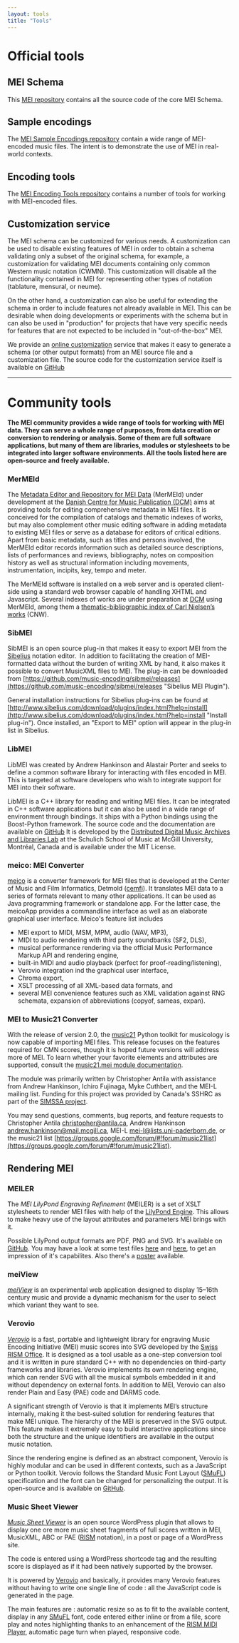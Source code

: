 ```yaml
---
layout: tools
title: "Tools"
---
```


# Official tools

## MEI Schema

This [MEI repository](https://github.com/music-encoding/music-encoding) contains all the source code of the core MEI Schema.

## Sample encodings

The [MEI Sample Encodings repository](https://github.com/music-encoding/sample-encodings) contain a wide range of MEI-encoded music files. The intent is to demonstrate the use of MEI in real-world contexts.

## Encoding tools

The [MEI Encoding Tools repository](https://github.com/music-encoding/encoding-tools) contains a number of tools for working with MEI-encoded files.

## Customization service

The MEI schema can be customized for various needs. A customization can be used to disable existing features of MEI in order to obtain a schema validating only a subset of the original schema, for example, a customization for validating MEI documents containing only common Western music notation (CWMN). This customization will disable all the functionality contained in MEI for representing other types of notation (tablature, mensural, or neume).

On the other hand, a customization can also be useful for extending the schema in order to include features not already available in MEI. This can be desirable when doing developments or experiments with the schema but in can also be used in "production" for projects that have very specific needs for features that are not expected to be included in "out-of-the-box" MEI.

We provide an [online customization](http://custom.music-encoding.org) service that makes it easy to generate a schema (or other output formats) from an MEI source file and a customization file. The source code for the customization service itself is available on [GitHub](https://github.com/music-encoding/customeization)

---
# Community tools

**The MEI community provides a wide range of tools for working with MEI data. They can serve a whole range of purposes, from data creation or conversion to rendering or analysis. Some of them are full software applications, but many of them are libraries, modules or stylesheets to be integrated into larger software environments. All the tools listed here are open-source and freely available.**

### MerMEId

The [Metadata Editor and Repository for MEI Data](http://www.kb.dk/en/nb/dcm/projekter/mermeid.html) (MerMEId) under development at the [Danish Centre for Music Publication (DCM)](http://www.kb.dk/en/nb/dcm/) aims at providing tools for editing comprehensive metadata in MEI files. It is conceived for the compilation of catalogs and thematic indexes of works, but may also complement other music editing software in adding metadata to existing MEI files or serve as a database for editors of critical editions. Apart from basic metadata, such as titles and persons involved, the MerMEId editor records information such as detailed source descriptions, lists of performances and reviews, bibliography, notes on composition history as well as structural information including movements, instrumentation, incipits, key, tempo and meter.

The MerMEId software is installed on a web server and is operated client-side using a standard web browser capable of handling XHTML and Javascript. Several indexes of works are under preparation at [DCM](http://www.kb.dk/en/nb/dcm/) using MerMEId, among them a [thematic-bibliographic index of Carl Nielsen’s works](http://www.kb.dk/dcm/cnw.html) (CNW).

### SibMEI

SibMEI is an open source plug-in that makes it easy to export MEI from the [Sibelius](http://www.sibelius.com) notation editor.  In addition to facilitating the creation of MEI-formatted data without the burden of writing XML by hand, it also makes it possible to convert MusicXML files to MEI. The plug-in can be downloaded from [https://github.com/music-encoding/sibmei/releases](https://github.com/music-encoding/sibmei/releases "Sibelius MEI Plugin").

General installation instructions for Sibelius plug-ins can be found at [http://www.sibelius.com/download/plugins/index.html?help=install](http://www.sibelius.com/download/plugins/index.html?help=install "Install plug-in"). Once installed, an "Export to MEI" option will appear in the plug-in list in Sibelius.

### LibMEI

LibMEI was created by Andrew Hankinson and Alastair Porter and seeks to define a common software library for interacting with files encoded in MEI. This is targeted at software developers who wish to integrate support for MEI into their software.

LibMEI is a C++ library for reading and writing MEI files. It can be integrated in C++ software applications but it can also be used in a wide range of environment through bindings. It ships with a Python bindings using the Boost-Python framework. The source code and the documentation are available on [GitHub](https://github.com/DDMAL/libmei/ "GitHub") It is developed by the [Distributed Digital Music Archives and Libraries Lab](http://ddmal.music.mcgill.ca/) at the Schulich School of Music at McGill University, Montréal, Canada and is available under the MIT License.

### meico: MEI Converter

[meico](https://github.com/cemfi/meico) is a converter framework for MEI files that is developed at the Center of Music and Film Informatics, Detmold ([cemfi](http://www.cemfi.de/)). It translates MEI data to a series of formats relevant to many other applications. It can be used as Java programming framework or standalone app. For the latter case, the meicoApp provides a commandline interface as well as an elaborate graphical user interface. Meico's feature list includes

-   MEI export to MIDI, MSM, MPM, audio (WAV, MP3),
-   MIDI to audio rendering with third party soundbanks (SF2, DLS),
-   musical performance rendering via the official Music Performance Markup API and rendering engine,
-   built-in MIDI and audio playback (perfect for proof-reading/listening),
-   Verovio integration ind the graphical user interface,
-   Chroma export,
-   XSLT processing of all XML-based data formats, and
-   several MEI convenience features such as XML validation against RNG schemata, expansion of abbreviations (copyof, sameas, expan).


### MEI to Music21 Converter

With the release of version 2.0, the [music21](http://web.mit.edu/music21/) Python toolkit for musicology is now capable of importing MEI files. This release focuses on the features required for CMN scores, though it is hoped future versions will address more of MEI. To learn whether your favorite elements and attributes are supported, consult the [music21.mei module documentation](http://web.mit.edu/music21/doc/moduleReference/moduleMeiBase.html).

The module was primarily written by Christopher Antila with assistance from Andrew Hankinson, Ichiro Fujinaga, Myke Cuthbert, and the MEI-L mailing list. Funding for this project was provided by Canada's SSHRC as part of the [SIMSSA project](http://simssa.ca "Single Interface for Music Score Searching and Analysis Project").

You may send questions, comments, bug reports, and feature requests to Christopher Antila [christopher@antila.ca](mailto:christopher@antila.ca), Andrew Hankinson [andrew.hankinson@mail.mcgill.ca](mailto:andrew.hankinson@mail.mcgill.ca), MEI-L [mei-l@lists.uni-paderborn.de](mailto:mei-l@lists.uni-paderborn.de), or the music21 list [https://groups.google.com/forum/#!forum/music21list](https://groups.google.com/forum/#!forum/music21list).

## Rendering MEI

### MEILER

The _MEI LilyPond Engraving Refinement_ (MEILER) is a set of XSLT stylesheets to render MEI files with help of the [LilyPond Engine](http://lilypond.org). This allows to make heavy use of the layout attributes and parameters MEI brings with it.  

Possible LilyPond output formats are PDF, PNG and SVG. It's available on  [GitHub](https://github.com/rettinghaus/MEILER). You may have a look at some test files [here](https://github.com/rettinghaus/MEILER/tree/master/tests) and [here](https://github.com/rettinghaus/mei-test-set/), to get an impression of it's capabilites. Also there's a [poster](https://doi.org/10.13140/RG.2.2.15014.93760) available.

<!---
### MEISE

The _MEI Score Editor_ (MEISE) is an eclipse-based music notation editor software for viewing and editing encoded music in CWN (Common Western Notation) within MEI files. It facilitates e.g. proof reading or editing and visualization of variants and readings. MEISE is currently available in two versions. Both have been developed at the [Musicology Seminar Detmold/Paderborn](http://muwi-detmold-paderborn.de/ "Muiscology Seminar Detmold/Paderborn") as part of the German eHumanities projects [TextGrid](https://www.textgrid.de/ "TextGrid") and [DARIAH-DE](https://de.dariah.eu/ "DARIAH-DE").  

MEISE 1.1 can be downloaded at [sourceforge.net](https://sourceforge.net/projects/meise/ "MEISE at sourceforge.net"). Important introductory information on system requirements and installation as well as a first steps guide are provided at the [wiki section](https://sourceforge.net/p/meise/wiki/Home/ "MEISE Wiki at sourceforge.net"). Furthermore, use case and workflow descriptions can be found within [MEISE's project page](https://meise.de.dariah.eu/) at the DARIAH-DE website.  

Currently, a completely new version of MEISE, coordinated by the Musicology Seminar Detmold/Paderborn within the project scope of DARIAH-DE is developed in cooperation with several editor and rendering approaches throughout the MEI community. Contact: Nikolaos Beer, University of Paderborn, Musicology Seminar Detmold/Paderborn, [nikolaos.beer@upb.de](mailto:nikolaos.beer@upb.de)
-->

### meiView

_[meiView](http://zolaemil.github.io/meiView/)_ is an experimental web application designed to display 15–16th century music and provide a dynamic mechanism for the user to select which variant they want to see.

### Verovio

_[Verovio](https://www.verovio.org)_ is a fast, portable and lightweight library for engraving Music Encoding Initiative (MEI) music scores into SVG developed by the [Swiss RISM Office](http://rism-ch.org). It is designed as a tool usable as a one-step conversion tool and it is written in pure standard C++ with no dependencies on third-party frameworks and libraries. Verovio implements its own rendering engine, which can render SVG with all the musical symbols embedded in it and without dependency on external fonts. In addition to MEI, Verovio can also render Plain and Easy (PAE) code and DARMS code.  

A significant strength of Verovio is that it implements MEI’s structure internally, making it the best-suited solution for rendering features that make MEI unique. The hierarchy of the MEI is preserved in the SVG output. This feature makes it extremely easy to build interactive applications since both the structure and the unique identifiers are available in the output music notation.  

Since the rendering engine is defined as an abstract component, Verovio is highly modular and can be used in different contexts, such as a JavaScript or Python toolkit. Verovio follows the Standard Music Font Layout ([SMuFL](https://www.smufl.org)) specification and the font can be changed for personalizing the output. It is open-source and is available on [GitHub](https://github.com/rism-ch/verovio).

### Music Sheet Viewer

_[Music Sheet Viewer](http://www.partitionnumerique.com/music-sheet-viewer-wordpress-plugin/)_ is an open source WordPress plugin that allows to display one ore more music sheet fragments of full scores written in MEI, MusicXML, ABC or PAE ([RISM](http://rism-ch.org) notation), in a post or page of a WordPress site.

The code is entered using a WordPress shortcode tag and the resulting score is displayed as if it had been natively supported by the browser.

It is powered by [Verovio](https://www.verovio.org) and basically, it provides many Verovio features without having to write one single line of code : all the JavaScript code is generated in the page.

The main features are : automatic resize so as to fit to the available content, display in any [SMuFL](https://www.smufl.org) font, code entered either inline or from a file, score play and notes highlighting thanks to an enhancement of the [RISM MIDI Player](https://github.com/rism-ch/midi-player), automatic page turn when played, responsive code.
